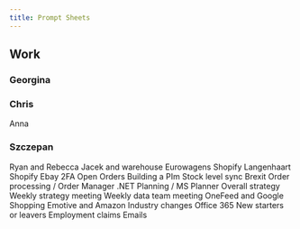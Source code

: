 ```yaml
---
title: Prompt Sheets
---
```


## Work
### Georgina
### Chris
Anna
### Szczepan
Ryan and Rebecca
Jacek and warehouse
Eurowagens Shopify
Langenhaart Shopify
Ebay 2FA
Open Orders
Building a PIm
Stock level sync
Brexit
Order processing / Order Manager .NET
Planning / MS Planner
Overall strategy
Weekly strategy meeting
Weekly data team meeting
OneFeed and Google Shopping
Emotive and Amazon
Industry changes
Office 365
New starters or leavers
Employment claims
Emails
###
